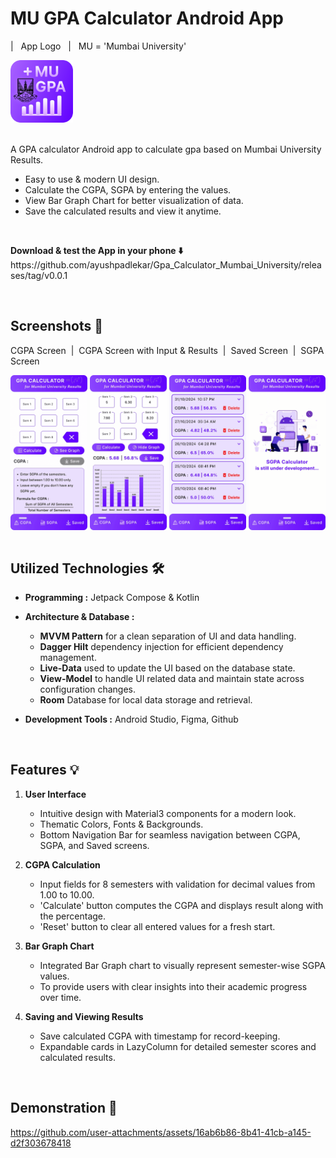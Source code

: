# MU GPA Calculator Android App

| &nbsp; App Logo &nbsp; | &nbsp; MU = 'Mumbai University'

<div align="left">
    <img src="Screenshots/Mu_Gpa_Logo.png" alt="App Logo" height="100">
</div> </br>

A GPA calculator Android app to calculate gpa based on Mumbai University Results.
- Easy to use & modern UI design.
- Calculate the CGPA, SGPA by entering the values.
- View Bar Graph Chart for better visualization of data.
- Save the calculated results and view it anytime.
</br>

<p><b> Download & test the App in your phone ⬇️</b> </br>
    https://github.com/ayushpadlekar/Gpa_Calculator_Mumbai_University/releases/tag/v0.0.1 </p>

</br>

## Screenshots 📸

CGPA Screen &nbsp;|&nbsp; CGPA Screen with Input & Results &nbsp;|&nbsp; Saved Screen &nbsp;|&nbsp; SGPA Screen

<div style="display: flex; overflow-x: auto; white-space: nowrap;">
  <img src="Screenshots/CGPA_Screen1.png" style="flex: 1 0 auto; width: 15%;">
    &nbsp;
  <img src="Screenshots/CGPA_Screen2.png" style="flex: 1 0 auto; width: 15%;">
    &nbsp;
  <img src="Screenshots/Saved_Screen.png" style="flex: 1 0 auto; width: 15%;">
    &nbsp;
  <img src="Screenshots/SGPA_Screen.png" style="flex: 1 0 auto; width: 15%;">
</div>

</br>

## Utilized Technologies 🛠️

 - **Programming :** Jetpack Compose & Kotlin

 - **Architecture & Database :**
   
   - **MVVM Pattern** for a clean separation of UI and data handling.
   - **Dagger Hilt** dependency injection for efficient dependency management.
   - **Live-Data** used to update the UI based on the database state.
   - **View-Model** to handle UI related data and maintain state across configuration changes.
   - **Room** Database for local data storage and retrieval.

 - **Development Tools :** Android Studio, Figma, Github

</br>

## Features 💡

1. **User Interface**
    - Intuitive design with Material3 components for a modern look.
    - Thematic Colors, Fonts & Backgrounds.
    - Bottom Navigation Bar for seamless navigation between CGPA, SGPA, and Saved screens.

2. **CGPA Calculation**
    - Input fields for 8 semesters with validation for decimal values from 1.00 to 10.00.
    - 'Calculate' button computes the CGPA and displays result along with the percentage.
    - 'Reset' button to clear all entered values for a fresh start.

3. **Bar Graph Chart**
    - Integrated Bar Graph chart to visually represent semester-wise SGPA values.
    - To provide users with clear insights into their academic progress over time.

4. **Saving and Viewing Results**
    - Save calculated CGPA with timestamp for record-keeping.
    - Expandable cards in LazyColumn for detailed semester scores and calculated results.

</br>

## Demonstration 📲

https://github.com/user-attachments/assets/16ab6b86-8b41-41cb-a145-d2f303678418

</br>
